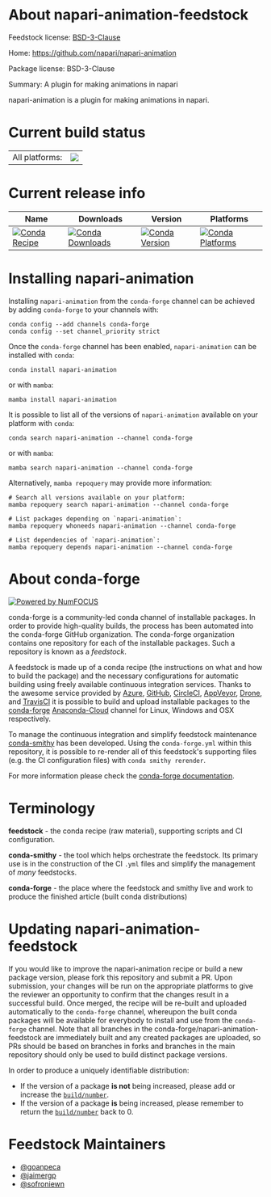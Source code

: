 About napari-animation-feedstock
================================

Feedstock license: [BSD-3-Clause](https://github.com/conda-forge/napari-animation-feedstock/blob/main/LICENSE.txt)

Home: https://github.com/napari/napari-animation

Package license: BSD-3-Clause

Summary: A plugin for making animations in napari

napari-animation is a plugin for making animations in napari.


Current build status
====================


<table><tr><td>All platforms:</td>
    <td>
      <a href="https://dev.azure.com/conda-forge/feedstock-builds/_build/latest?definitionId=13935&branchName=main">
        <img src="https://dev.azure.com/conda-forge/feedstock-builds/_apis/build/status/napari-animation-feedstock?branchName=main">
      </a>
    </td>
  </tr>
</table>

Current release info
====================

| Name | Downloads | Version | Platforms |
| --- | --- | --- | --- |
| [![Conda Recipe](https://img.shields.io/badge/recipe-napari--animation-green.svg)](https://anaconda.org/conda-forge/napari-animation) | [![Conda Downloads](https://img.shields.io/conda/dn/conda-forge/napari-animation.svg)](https://anaconda.org/conda-forge/napari-animation) | [![Conda Version](https://img.shields.io/conda/vn/conda-forge/napari-animation.svg)](https://anaconda.org/conda-forge/napari-animation) | [![Conda Platforms](https://img.shields.io/conda/pn/conda-forge/napari-animation.svg)](https://anaconda.org/conda-forge/napari-animation) |

Installing napari-animation
===========================

Installing `napari-animation` from the `conda-forge` channel can be achieved by adding `conda-forge` to your channels with:

```
conda config --add channels conda-forge
conda config --set channel_priority strict
```

Once the `conda-forge` channel has been enabled, `napari-animation` can be installed with `conda`:

```
conda install napari-animation
```

or with `mamba`:

```
mamba install napari-animation
```

It is possible to list all of the versions of `napari-animation` available on your platform with `conda`:

```
conda search napari-animation --channel conda-forge
```

or with `mamba`:

```
mamba search napari-animation --channel conda-forge
```

Alternatively, `mamba repoquery` may provide more information:

```
# Search all versions available on your platform:
mamba repoquery search napari-animation --channel conda-forge

# List packages depending on `napari-animation`:
mamba repoquery whoneeds napari-animation --channel conda-forge

# List dependencies of `napari-animation`:
mamba repoquery depends napari-animation --channel conda-forge
```


About conda-forge
=================

[![Powered by
NumFOCUS](https://img.shields.io/badge/powered%20by-NumFOCUS-orange.svg?style=flat&colorA=E1523D&colorB=007D8A)](https://numfocus.org)

conda-forge is a community-led conda channel of installable packages.
In order to provide high-quality builds, the process has been automated into the
conda-forge GitHub organization. The conda-forge organization contains one repository
for each of the installable packages. Such a repository is known as a *feedstock*.

A feedstock is made up of a conda recipe (the instructions on what and how to build
the package) and the necessary configurations for automatic building using freely
available continuous integration services. Thanks to the awesome service provided by
[Azure](https://azure.microsoft.com/en-us/services/devops/), [GitHub](https://github.com/),
[CircleCI](https://circleci.com/), [AppVeyor](https://www.appveyor.com/),
[Drone](https://cloud.drone.io/welcome), and [TravisCI](https://travis-ci.com/)
it is possible to build and upload installable packages to the
[conda-forge](https://anaconda.org/conda-forge) [Anaconda-Cloud](https://anaconda.org/)
channel for Linux, Windows and OSX respectively.

To manage the continuous integration and simplify feedstock maintenance
[conda-smithy](https://github.com/conda-forge/conda-smithy) has been developed.
Using the ``conda-forge.yml`` within this repository, it is possible to re-render all of
this feedstock's supporting files (e.g. the CI configuration files) with ``conda smithy rerender``.

For more information please check the [conda-forge documentation](https://conda-forge.org/docs/).

Terminology
===========

**feedstock** - the conda recipe (raw material), supporting scripts and CI configuration.

**conda-smithy** - the tool which helps orchestrate the feedstock.
                   Its primary use is in the construction of the CI ``.yml`` files
                   and simplify the management of *many* feedstocks.

**conda-forge** - the place where the feedstock and smithy live and work to
                  produce the finished article (built conda distributions)


Updating napari-animation-feedstock
===================================

If you would like to improve the napari-animation recipe or build a new
package version, please fork this repository and submit a PR. Upon submission,
your changes will be run on the appropriate platforms to give the reviewer an
opportunity to confirm that the changes result in a successful build. Once
merged, the recipe will be re-built and uploaded automatically to the
`conda-forge` channel, whereupon the built conda packages will be available for
everybody to install and use from the `conda-forge` channel.
Note that all branches in the conda-forge/napari-animation-feedstock are
immediately built and any created packages are uploaded, so PRs should be based
on branches in forks and branches in the main repository should only be used to
build distinct package versions.

In order to produce a uniquely identifiable distribution:
 * If the version of a package **is not** being increased, please add or increase
   the [``build/number``](https://docs.conda.io/projects/conda-build/en/latest/resources/define-metadata.html#build-number-and-string).
 * If the version of a package **is** being increased, please remember to return
   the [``build/number``](https://docs.conda.io/projects/conda-build/en/latest/resources/define-metadata.html#build-number-and-string)
   back to 0.

Feedstock Maintainers
=====================

* [@goanpeca](https://github.com/goanpeca/)
* [@jaimergp](https://github.com/jaimergp/)
* [@sofroniewn](https://github.com/sofroniewn/)

